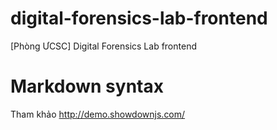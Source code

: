 # digital-forensics-lab-frontend
[Phòng ƯCSC] Digital Forensics Lab frontend

# Markdown syntax
Tham khảo http://demo.showdownjs.com/